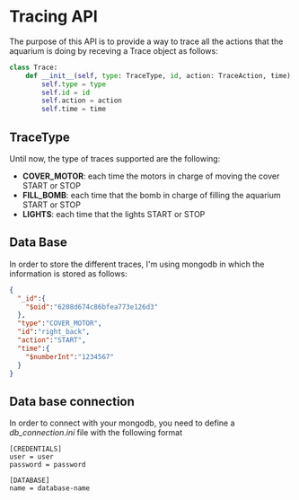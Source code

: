 # Tracing API
The purpose of this API is to provide a way to trace all the actions that the aquarium is doing by receving a Trace object as follows:

```python
class Trace:
    def __init__(self, type: TraceType, id, action: TraceAction, time):
        self.type = type
        self.id = id
        self.action = action
        self.time = time
```

## TraceType
Until now, the type of traces supported are the following:
* **COVER_MOTOR**: each time the motors in charge of moving the cover START or STOP
* **FILL_BOMB**: each time that the bomb in charge of filling the aquarium START or STOP
* **LIGHTS**: each time that the lights START or STOP

## Data Base
In order to store the different traces, I'm using mongodb in which the information is stored as follows:

```json
{
  "_id":{
    "$oid":"6208d674c86bfea773e126d3"
  },
  "type":"COVER_MOTOR",
  "id":"right_back",
  "action":"START",
  "time":{
    "$numberInt":"1234567"
  }
}
```

## Data base connection
In order to connect with your mongodb, you need to define a *db_connection.ini* file with the following format

```text
[CREDENTIALS]
user = user
password = password

[DATABASE]
name = database-name
```
